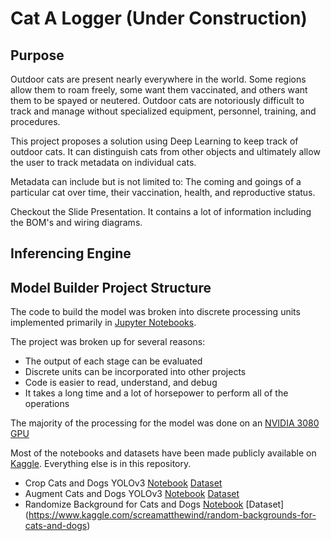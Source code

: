 

# Cat A Logger (Under Construction)
## Purpose
Outdoor cats are present nearly everywhere in the world. Some regions allow them to roam freely, some want them vaccinated, and others want them to be spayed or neutered. Outdoor cats are notoriously difficult to track and manage without specialized equipment, personnel, training, and procedures.

This project proposes a solution using Deep Learning to keep track of outdoor cats. It can distinguish cats from other objects and ultimately allow the user to track metadata on individual cats.

Metadata can include but is not limited to: The coming and goings of a particular cat over time, their vaccination, health, and reproductive status.

Checkout the Slide Presentation.  It contains a lot of information including the BOM's and wiring diagrams.

## Inferencing Engine

## Model Builder Project Structure
The code to build the model was broken into discrete processing units implemented primarily in [Jupyter Notebooks](https://jupyter.org/).  

The project was broken up for several reasons:

 - The output of each stage can be evaluated
 - Discrete units can be incorporated into other projects
 - Code is easier to read, understand, and debug
 - It takes a long time and a lot of horsepower to perform all of the operations
 
The majority of the processing for the model was done on an [NVIDIA 3080 GPU](https://www.nvidia.com/)

Most of the notebooks and datasets have been made publicly available on [Kaggle](https://www.kaggle.com).  Everything else is in this repository.

- Crop Cats and Dogs YOLOv3 [Notebook](https://www.kaggle.com/screamatthewind/crop-cats-and-dogs-yolov3) [Dataset](https://www.kaggle.com/screamatthewind/cropped-cats-and-dogs)  
- Augment Cats and Dogs YOLOv3 [Notebook](https://www.kaggle.com/screamatthewind/augment-cats-and-dogs) [Dataset](https://www.kaggle.com/screamatthewind/augmented-cats-and-dogs)  
- Randomize Background for Cats and Dogs [Notebook](https://www.kaggle.com/screamatthewind/randomize-backgrounds-for-cats-and-dogs) [Dataset] (https://www.kaggle.com/screamatthewind/random-backgrounds-for-cats-and-dogs)  
